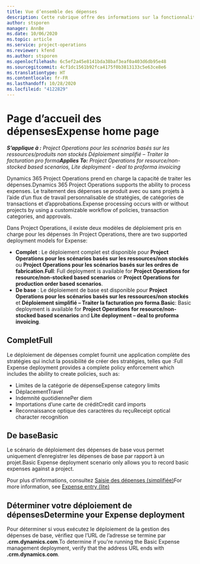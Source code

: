 ```yaml
---
title: Vue d’ensemble des dépenses
description: Cette rubrique offre des informations sur la fonctionnalité Dépenses dans Project Operations.
author: stsporen
manager: AnnBe
ms.date: 10/06/2020
ms.topic: article
ms.service: project-operations
ms.reviewer: kfend
ms.author: stsporen
ms.openlocfilehash: 6c5ef2a45e8141bda38baf3eaf0a403d6db95e48
ms.sourcegitcommit: 4cf1dc1561b92fca4175f0b3813133c5e63ce8e6
ms.translationtype: HT
ms.contentlocale: fr-FR
ms.lasthandoff: 10/28/2020
ms.locfileid: "4122829"
---
```

# <a name="expense-home-page"></a><span data-ttu-id="0b3a0-103">Page d’accueil des dépenses</span><span class="sxs-lookup"><span data-stu-id="0b3a0-103">Expense home page</span></span>

<span data-ttu-id="0b3a0-104">_**S’applique à :** Project Operations pour les scénarios basés sur les ressources/produits non stockés Déploiement simplifié – Traiter la facturation pro forma_</span><span class="sxs-lookup"><span data-stu-id="0b3a0-104">_**Applies To:** Project Operations for resource/non-stocked based scenarios, Lite deployment - deal to proforma invoicing_</span></span>


<span data-ttu-id="0b3a0-105">Dynamics 365 Project Operations prend en charge la capacité de traiter les dépenses.</span><span class="sxs-lookup"><span data-stu-id="0b3a0-105">Dynamics 365 Project Operations supports the ability to process expenses.</span></span> <span data-ttu-id="0b3a0-106">Le traitement des dépenses se produit avec ou sans projets à l’aide d’un flux de travail personnalisable de stratégies, de catégories de transactions et d’approbations.</span><span class="sxs-lookup"><span data-stu-id="0b3a0-106">Expense processing occurs with or without projects by using a customizable workflow of policies, transaction categories, and approvals.</span></span>

<span data-ttu-id="0b3a0-107">Dans Project Operations, il existe deux modèles de déploiement pris en charge pour les dépenses :</span><span class="sxs-lookup"><span data-stu-id="0b3a0-107">In Project Operations, there are two supported deployment models for Expense:</span></span> 

- <span data-ttu-id="0b3a0-108">**Complet** : Le déploiement complet est disponible pour **Project Operations pour les scénarios basés sur les ressources/non stockés** ou **Project Operations pour les scénarios basés sur les ordres de fabrication**.</span><span class="sxs-lookup"><span data-stu-id="0b3a0-108">**Full**: Full deployment is available for **Project Operations for resource/non-stocked based scenarios** or **Project Operations for production order based scenarios**.</span></span>
- <span data-ttu-id="0b3a0-109">**De base** : Le déploiement de base est disponible pour **Project Operations pour les scénarios basés sur les ressources/non stockés** et **Déploiement simplifié – Traiter la facturation pro forma**.</span><span class="sxs-lookup"><span data-stu-id="0b3a0-109">**Basic**: Basic deployment is available for **Project Operations for resource/non-stocked based scenarios** and **Lite deployment – deal to proforma invoicing**.</span></span>

## <a name="full"></a><span data-ttu-id="0b3a0-110">Complet</span><span class="sxs-lookup"><span data-stu-id="0b3a0-110">Full</span></span> 
<span data-ttu-id="0b3a0-111">Le déploiement de dépenses complet fournit une application complète des stratégies qui inclut la possibilité de créer des stratégies, telles que :</span><span class="sxs-lookup"><span data-stu-id="0b3a0-111">Full Expense deployment provides a complete policy enforcement which includes the ability to create policies, such as:</span></span>

  - <span data-ttu-id="0b3a0-112">Limites de la catégorie de dépense</span><span class="sxs-lookup"><span data-stu-id="0b3a0-112">Expense category limits</span></span>
  - <span data-ttu-id="0b3a0-113">Déplacement</span><span class="sxs-lookup"><span data-stu-id="0b3a0-113">Travel</span></span>
  - <span data-ttu-id="0b3a0-114">Indemnité quotidienne</span><span class="sxs-lookup"><span data-stu-id="0b3a0-114">Per diem</span></span>
  - <span data-ttu-id="0b3a0-115">Importations d’une carte de crédit</span><span class="sxs-lookup"><span data-stu-id="0b3a0-115">Credit card imports</span></span>
  - <span data-ttu-id="0b3a0-116">Reconnaissance optique des caractères du reçu</span><span class="sxs-lookup"><span data-stu-id="0b3a0-116">Receipt optical character recognition</span></span>

## <a name="basic"></a><span data-ttu-id="0b3a0-117">De base</span><span class="sxs-lookup"><span data-stu-id="0b3a0-117">Basic</span></span> 
<span data-ttu-id="0b3a0-118">Le scénario de déploiement des dépenses de base vous permet uniquement d’enregistrer les dépenses de base par rapport à un projet.</span><span class="sxs-lookup"><span data-stu-id="0b3a0-118">Basic Expense deployment scenario only allows you to record basic expenses against a project.</span></span> 

<span data-ttu-id="0b3a0-119">Pour plus d’informations, consultez [Saisie des dépenses (simplifiée)](basic-expense.md)</span><span class="sxs-lookup"><span data-stu-id="0b3a0-119">For more information, see [Expense entry (lite)](basic-expense.md)</span></span>

## <a name="determine-your-expense-deployment"></a><span data-ttu-id="0b3a0-120">Déterminer votre déploiement de dépenses</span><span class="sxs-lookup"><span data-stu-id="0b3a0-120">Determine your Expense deployment</span></span>
<span data-ttu-id="0b3a0-121">Pour déterminer si vous exécutez le déploiement de la gestion des dépenses de base, vérifiez que l’URL de l’adresse se termine par **.crm.dynamics.com**.</span><span class="sxs-lookup"><span data-stu-id="0b3a0-121">To determine if you're running the Basic Expense management deployment, verify that the address URL ends with **.crm.dynamics.com**.</span></span> 
